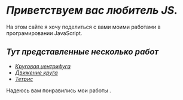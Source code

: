 # _Приветствуем вас любитель JS._

На этом сайте я хочу поделиться с вами моими работами в програмировании JavaScript.
## *Тут представленные несколько работ*
 - [*Круговая центрифуга*](https://lordostom.github.io/project/ellipseMove/) 
 - [*Движение круга*](https://lordostom.github.io/project/erzaem/)
 - [*Тетрис*](https://lordostom.github.io/project/tetris/)
 
Надеюсь вам понравились мои работы .

<img src="https://upload.wikimedia.org/wikipedia/commons/thumb/8/85/Smiley.svg/1200px-Smiley.svg.png" width="10px" >

